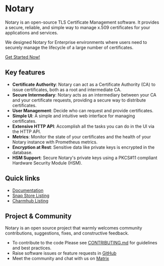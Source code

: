 # Notary

Notary is an open-source TLS Certificate Management software. It provides a secure, reliable, and simple way to manage x.509 certificates for your applications and services.

We designed Notary for Enterprise environments where users need to securely manage the lifecycle of a large number of certificates. 

[Get Started Now!](https://canonical-notary.readthedocs-hosted.com/en/latest/tutorials/getting_started/)

## Key features

- **Certificate Authority**: Notary can act as a Certificate Authority (CA) to issue certificates, both as a root and intermediate CA.
- **Secure Intermediary**: Notary acts as an intermediary between your CA and your certificate requests, providing a secure way to distribute certificates.
- **User Management**: Decide who can request and provide certificates.
- **Simple UI**: A simple and intuitive web interface for managing certificates.
- **Extensive HTTP API**: Accomplish all the tasks you can do in the UI via the HTTP API.
- **Metrics**: Monitor the state of your certificates and the health of your Notary instance with Prometheus metrics.
- **Encryption at Rest**: Sensitive data like private keys is encrypted in the database.
- **HSM Support**: Secure Notary's private keys using a PKCS#11 compliant Hardware Security Module (HSM).

## Quick links

- [Documentation](https://canonical-notary.readthedocs-hosted.com/en/latest/)
- [Snap Store Listing](https://snapcraft.io/notary)
- [Charmhub Listing](https://charmhub.io/notary-k8s)

## Project & Community

Notary is an open source project that warmly welcomes community contributions, suggestions, fixes, and constructive feedback.

- To contribute to the code Please see [CONTRIBUTING.md](/CONTRIBUTING.md) for guidelines and best practices.
- Raise software issues or feature requests in [GitHub](https://github.com/canonical/notary/issues)
- Meet the community and chat with us on [Matrix](https://matrix.to/#/!yAkGlrYcBFYzYRvOlQ:ubuntu.com?via=ubuntu.com&via=matrix.org&via=mozilla.org)

